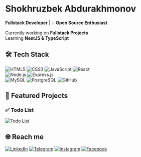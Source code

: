  #  **Shokhruzbek Abdurakhmonov**  

**Fullstack Developer** | 💡 **Open Source Enthusiast**  

Currently working on **Fullstack Projects**  
Learning **NestJS & TypeScript**  

## 🛠 Tech Stack  

![HTML5](https://img.shields.io/badge/HTML5-%23E34F26.svg?style=for-the-badge&logo=html5&logoColor=white)
![CSS3](https://img.shields.io/badge/CSS3-%231572B6.svg?style=for-the-badge&logo=css3&logoColor=white)
![JavaScript](https://img.shields.io/badge/JavaScript-%23F7DF1E.svg?style=for-the-badge&logo=javascript&logoColor=black)
![React](https://img.shields.io/badge/React-%2361DAFB.svg?style=for-the-badge&logo=react&logoColor=white)    
![Node.js](https://img.shields.io/badge/Node.js-%2343853D.svg?style=for-the-badge&logo=node.js&logoColor=white) 
![Express.js](https://img.shields.io/badge/Express.js-%23000000.svg?style=for-the-badge&logo=express&logoColor=white)   
![MySQL](https://img.shields.io/badge/MySQL-%2300f.svg?style=for-the-badge&logo=mysql&logoColor=white)
![PostgreSQL](https://img.shields.io/badge/PostgreSQL-%23316192.svg?style=for-the-badge&logo=postgresql&logoColor=white)
![GitHub](https://img.shields.io/badge/GitHub-%23121011.svg?style=for-the-badge&logo=github&logoColor=white)

## 🚀 Featured Projects

### ✅ Todo List  
[![Todo List](https://img.shields.io/badge/Live%20Demo-%E2%86%92-blue?style=for-the-badge)](https://todo-list-sandy-delta-63.vercel.app/)

## 🌐 Reach me
[![LinkedIn](https://img.shields.io/badge/LinkedIn-%230077B5?style=for-the-badge&logo=linkedin&logoColor=white)](https://www.linkedin.com/in/ashokhruzbek)
[![Telegram](https://img.shields.io/badge/Telegram-%230088cc?style=for-the-badge&logo=telegram&logoColor=white)](https://t.me/ashokhruzbek)
[![Instagram](https://img.shields.io/badge/Instagram-%23E4405F?style=for-the-badge&logo=instagram&logoColor=white)](https://www.instagram.com/a.shokhruzbek)
[![Facebook](https://img.shields.io/badge/Facebook-%23407B93?style=for-the-badge&logo=facebook&logoColor=white)](https://www.facebook.com/a.shokhruzbek)
